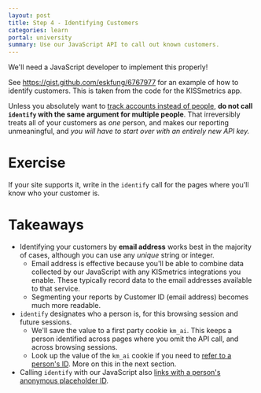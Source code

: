 ```yaml
---
layout: post
title: Step 4 - Identifying Customers
categories: learn
portal: university
summary: Use our JavaScript API to call out known customers.
---
```

<div class="alert alert-block">
We'll need a JavaScript developer to implement this properly!
</div>

See <https://gist.github.com/eskfung/6767977> for an example of how to identify customers. This is taken from the code for the KISSmetrics app.

Unless you absolutely want to [track accounts instead of people][person-or-account], **do not call `identify` with the same argument for multiple people**. That irreversibly treats all of your customers as *one* person, and makes our reporting unmeaningful, and *you will have to start over with an entirely new API key.*

# Exercise

If your site supports it, write in the `identify` call for the pages where you'll know who your customer is.

# Takeaways

* Identifying your customers by **email address** works best in the majority of cases, although you can use any *unique* string or integer.
  * Email address is effective because you'll be able to combine data collected by our JavaScript with any KISmetrics integrations you enable. These typically record data to the email addresses available to that service.
  * Segmenting your reports by Customer ID (email address) becomes much more readable.
* `identify` designates who a person is, for this browsing session and future sessions.
  * We'll save the value to a first party cookie `km_ai`. This keeps a person identified across pages where you omit the API call, and across browsing sessions.
  * Look up the value of the `km_ai` cookie if you need to [refer to a person's ID][reuse]. More on this in the next section.
* Calling `identify` with our JavaScript also [links with a person's anonymous placeholder ID][about-ids].

[reuse]: /apis/javascript/javascript-identities
[about-ids]: /getting-started/understanding-identities#section-3.2
[person-or-account]: /how-tos/person-or-account